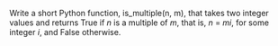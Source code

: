 Write a short Python function, is_multiple(n, m), that takes two
integer values and returns True if _n_ is a multiple of _m_, that is,
_n_ = _mi_, for some integer _i_, and False otherwise.
